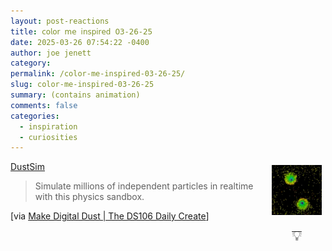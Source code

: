 ```yaml
---
layout: post-reactions
title: 𝖼𝗈𝗅𝗈𝗋 𝗆𝖾 𝗂𝗇𝗌𝗉𝗂𝗋𝖾𝖽 𝟢𝟥-𝟤𝟨-𝟤𝟧
date: 2025-03-26 07:54:22 -0400
author: joe jenett
category: 
permalink: /color-me-inspired-03-26-25/
slug: color-me-inspired-03-26-25
summary: (contains animation)
comments: false
categories:
  - inspiration
  - curiosities
---
```

<div style="width:80px;position:relative;float:right;margin:6px;text-align:center;">
<a href="https://www.kodub.com/apps/dustsim?load=ds0c1bYzBCcAwDAMnCpxSPJcF3h_6iCkl-Cd00pWKEgAkXgFeAgt8ImBZiaP7NUHR9xPbaVm5B-jnN8Jka-NTX4qB3o4X"><span class="freezeframe"><img src="/images/finlittle.gif" alt="" width="80"></span></a><br><a href="https://bulltown.joejenett.com/evolve/"><span style="font-size:1.6em;position:relative;top:16px;">💡</span></a>
</div>
<a title="DustSim" href="https://www.kodub.com/apps/dustsim">DustSim</a>
<blockquote>
<p>
Simulate millions of independent particles in realtime with this physics sandbox.
</p>
</blockquote>
<p>
[via <a title="#tdc4819 #ds106  Make Digital Dust | The DS106 Daily Create" href="https://daily.ds106.us/tdc4819/">Make Digital Dust | The DS106 Daily Create</a>]
</p>

<style>.post-content {margin-bottom: -30px;}</style>
<a style="display:none;" href="https://brid.gy/publish/mastodon"><small>(cross-posted to mastodon)</small></a>